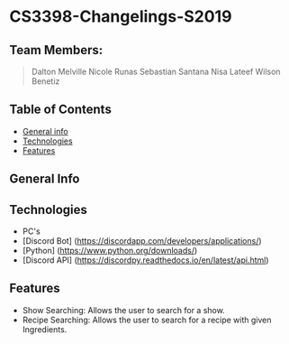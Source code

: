 # CS3398-Changelings-S2019
  ## Team Members:
  > Dalton Melville
    Nicole Runas
    Sebastian Santana
    Nisa Lateef
    Wilson Benetiz

## Table of Contents
* [General info](#general-info)
* [Technologies](#technologies)
* [Features](#features)

## General Info


## Technologies
* PC's
* [Discord Bot] (https://discordapp.com/developers/applications/)
* [Python] (https://www.python.org/downloads/)
* [Discord API] (https://discordpy.readthedocs.io/en/latest/api.html)

## Features
* Show Searching: Allows the user to search for a show.
* Recipe Searching: Allows the user to search for a recipe with given Ingredients.

